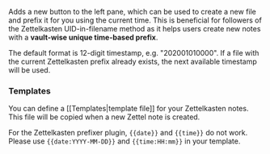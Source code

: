 Adds a new button to the left pane, which can be used to create a new file and prefix it for you using the current time. 
This is beneficial for followers of the Zettelkasten UID-in-filename method as it helps users create new notes with a **vault-wise unique time-based prefix**.

The default format is 12-digit timestamp, e.g. "202001010000". 
If a file with the current Zettelkasten prefix already exists, the next available timestamp will be used. 

### Templates
You can define a [[Templates|template file]] for your Zettelkasten notes. This file will be copied when a new Zettel note is created.

For the Zettelkasten prefixer plugin, `{{date}}` and `{{time}}` do not work. Please use `{{date:YYYY-MM-DD}}` and `{{time:HH:mm}}` in your template.
